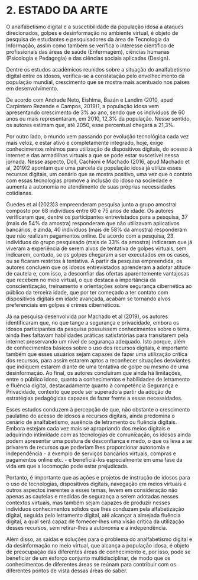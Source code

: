 # 2. ESTADO DA ARTE
O analfabetismo digital e a suscetibilidade da população idosa a ataques direcionados, golpes e desinformação no ambiente virtual, é objeto de pesquisa de estudantes e pesquisadores da área de Tecnologia da Informação, assim como também se verifica o interesse científico de profissionais das áreas de saúde (Enfermagem), ciências humanas (Psicologia e Pedagogia) e das ciências sociais aplicadas (Design). 

Dentre os estudos acadêmicos reunidos sobre a situação do analfabetismo digital entre os idosos, verifica-se a constatação pelo envelhecimento da população mundial, crescimento que se mostra mais acentuado nos países em desenvolvimento.  

De acordo com Andrade Neto, Eishima, Bazán e Landim (2010, apud Carpintero Rezende e Campos, 2019)1, a população idosa vem apresentando crescimento de 3% ao ano, sendo que os indivíduos de 60 anos ou mais representaram, em 2010, 12,3% da população. Nesse sentido, os autores estimam que, até 2050, esse percentual chegará a 21,3%.  

Por outro lado, o mundo vem passando por evolução tecnológica cada vez mais veloz, e estar ativo e completamente integrado, hoje, exige conhecimentos mínimos para utilização de dispositivos digitais, do acesso à internet e das armadilhas virtuais a que se pode estar suscetível nessa jornada. Nesse aspecto, Doll, Cachioni e Machado (2016, apud Machado et al, 2019)2 apontam que uma parcela da população idosa já utiliza esses recursos digitais, um cenário que se mostra positivo, uma vez que o contato com essas tecnologias promove a inclusão do idoso na sociedade e aumenta a autonomia no atendimento de suas próprias necessidades cotidianas.  

Guedes et al (2023)3 empreenderam pesquisa junto a grupo amostral composto por 68 indivíduos entre 60 e 75 anos de idade. Os autores verificaram que, dentre os participantes entrevistados para a pesquisa, 37 (mais de 54% da amostra) responderam que não utilizavam aplicativos bancários, e ainda, 40 indivíduos (mais de 58% da amostra) responderam que não realizam pagamentos online. De acordo com a pesquisa, 23 indivíduos do grupo pesquisado (mais de 33% da amostra) indicaram que já viveram a experiência de serem alvos de tentativa de golpes virtuais, sem indicarem, contudo, se os golpes chegaram a ser executados em os casos, ou se ficaram restritos à tentativa. A partir da pesquisa empreendida, os autores concluem que os idosos entrevistados aprenderam a adotar atitude de cautela e, com isso, a desconfiar das ofertas aparentemente vantajosas que recebem no meio virtual, o que destaca a importância da conscientização, treinamento e orientações sobre segurança cibernética ao público da terceira idade, que por ter começado a ter contato com dispositivos digitais em idade avançada, acabam se tornando alvos preferenciais em golpes e crimes cibernéticos. 

Já na pesquisa desenvolvida por Machado et al (2019), os autores identificaram que, no que tange a segurança e privacidade, embora os idosos participantes da pesquisa possuíssem conhecimentos sobre o tema, ainda lhes faltavam habilidades práticas satisfatórias para transitarem pela internet preservando um nível de segurança adequado. Isto porque, além de conhecimentos básicos sobre o uso dos recursos digitais, é importante também que esses usuários sejam capazes de fazer uma utilização crítica dos recursos, para assim estarem aptos a reconhecer situações desviantes que indiquem estarem diante de uma tentativa de golpe ou mesmo de uma desinformação. Ao final, os autores concluíram que ainda há limitações, entre o público idoso, quanto a conhecimentos e habilidades de letramento e fluência digital, destacadamente quanto à competência Segurança e Privacidade, contexto que pode ser superado a partir da adoção de estratégias pedagógicas capazes de fazer frente a essas necessidades. 

Esses estudos conduzem à percepção de que, não obstante o crescimento paulatino do acesso de idosos a recursos digitais, ainda predomina o cenário de analfabetismo, ausência de letramento ou fluência digitais. Embora estejam cada vez mais se apropriando dos meios digitais e adquirindo intimidade com as tecnologias de comunicação, os idosos ainda podem apresentar uma postura de desconfiança e medo, o que os leva a se privarem de recursos que poderiam lhes proporcionar autonomia e independência - a exemplo de serviços bancários virtuais, compras e pagamentos online etc. - e beneficiá-los especialmente em uma fase da vida em que a locomoção pode estar prejudicada. 

Portanto, é importante que as ações e projetos de instrução de idosos para o uso de tecnologias, dispositivos digitais, navegação em meios virtuais e outros aspectos inerentes a esses temas, levem em consideração não apenas as cautelas e medidas de segurança a serem adotadas nesses contextos virtuais, mas também sejam capazes de produzir nesses indivíduos conhecimentos sólidos que lhes conduzam pela alfabetização digital, seguida pelo letramento digital, até alcançar a almejada fluência digital, a qual será capaz de fornecer-lhes uma visão crítica da utilização desses recursos, sem retirar-lhes a autonomia e a independência.  

Além disso, as saídas e soluções para o problema do analfabetismo digital e da desinformação no meio virtual, que alcança a população idosa, é objeto de preocupação das diferentes áreas de conhecimento e, por isso, pode se beneficiar de um esforço conjunto multidisciplinar, de modo que os conhecimentos de diferentes áreas se reúnam para contribuir com os diferentes pontos de vista dessas áreas do saber.  
